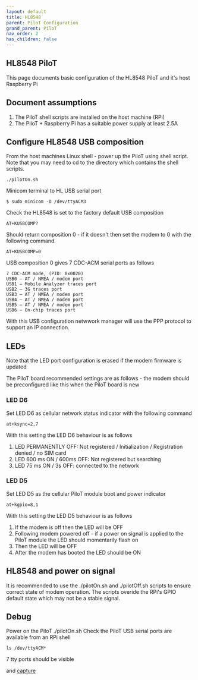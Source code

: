 ```yaml
---
layout: default
title: HL8548
parent: PiloT Configuration
grand_parent: PiloT
nav_order: 2
has_children: false
---
```


## HL8548 PiloT
This page documents basic configuration of the HL8548 PiloT and it's host Raspberry Pi

## Document assumptions
1. The PiloT shell scripts are installed on the host machine (RPi)
2. The PiloT + Raspberry Pi has a suitable power supply at least 2.5A 


## Configure HL8548 USB composition
From the host machines Linux shell - power up the PiloT using shell script.
 Note that you may need to cd to the directory which contains the shell scripts.
```
./pilotOn.sh 
```

Minicom terminal to HL USB serial port
```
$ sudo minicom -D /dev/ttyACM3
```
Check the HL8548 is set to the factory default USB composition
```
AT+KUSBCOMP?
```
Should return composition 0 - if it doesn't then set the modem to 0 with the following command.

```
AT+KUSBCOMP=0
```
USB composition 0 gives 7 CDC-ACM serial ports as follows
```
7 CDC-ACM mode, (PID: 0x0020)
USB0 – AT / NMEA / modem port
USB1 – Mobile Analyzer traces port
USB2 – 3G traces port
USB3 – AT / NMEA / modem port
USB4 – AT / NMEA / modem port
USB5 – AT / NMEA / modem port
USB6 – On-chip traces port
```
With this USB configuration netwwork manager will use the PPP protocol to support an IP connection.


## LEDs
Note that the LED port configuration is erased if the modem firmware is updated

The PiloT board recommended settings are as follows - the modem should be preconfigured
 like this when the PiloT board is new

### LED D6
Set LED D6 as cellular network status indicator with the following command
```
at+ksync=2,7
```

With this setting the LED D6 behaviour is as follows

1. LED PERMANENTLY OFF: Not registered / Initialization / Registration denied / no SIM card
1. LED 600 ms ON / 600ms OFF: Not registered but searching 
1. LED 75 ms ON / 3s OFF: connected to the network

### LED D5
Set LED D5 as the cellular PiloT module boot and power indicator  
```
at+kgpio=8,1
```

With this setting the LED D5 behaviour is as follows
1. If the modem is off then the LED will be OFF
1. Following modem powered off - if a power on signal is applied to the PiloT module 
the LED should momentarily flash on
1. Then the LED will be OFF
1. After the modem has booted the LED should be ON

## HL8548 and power on signal

It is recommended to use the ./pilotOn.sh and ./pilotOff.sh scripts to ensure correct
 state of modem operation. The scripts overide the RPi's GPIO default state which may
 not be a stable signal.


## Debug
Power on the PiloT ./pilotOn.sh
Check the PiloT USB serial ports are available from an RPi shell 
```
ls /dev/ttyACM*
```
7 tty ports should be visible


and
[capture](./capture_HL8548networkManager.md)

